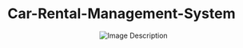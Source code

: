 # Car-Rental-Management-System
<div align="center">
  <img src="https://github.com/maram-a22/Car-Rental-Management-System/assets/108218379/eba0f5bd-ed04-4a2b-be29-b19d7b37e139" alt="Image Description">
</div>

